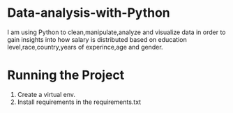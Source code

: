 # Data-analysis-with-Python

I am using Python to clean,manipulate,analyze and visualize data in order to gain insights into how salary is distributed based on education level,race,country,years of experince,age and gender.

# Running the Project

1. Create a virtual env.
2. Install requirements in the requirements.txt
